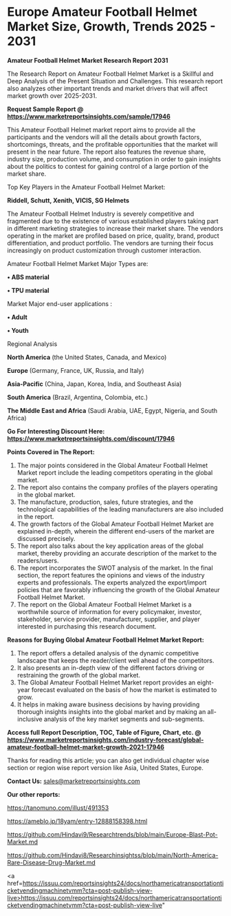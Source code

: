 # Europe Amateur Football Helmet Market Size, Growth, Trends 2025 - 2031

<strong>Amateur Football Helmet Market Research Report 2031</strong>

The Research Report on Amateur Football Helmet Market is a Skillful and Deep Analysis of the Present Situation and Challenges. This research report also analyzes other important trends and market drivers that will affect market growth over 2025-2031.

<strong>Request Sample Report @ <a href=https://www.marketreportsinsights.com/sample/17946>https://www.marketreportsinsights.com/sample/17946</a></strong>

This Amateur Football Helmet market report aims to provide all the participants and the vendors will all the details about growth factors, shortcomings, threats, and the profitable opportunities that the market will present in the near future. The report also features the revenue share, industry size, production volume, and consumption in order to gain insights about the politics to contest for gaining control of a large portion of the market share.

Top Key Players in the Amateur Football Helmet Market:

<strong>Riddell, Schutt, Xenith, VICIS, SG Helmets</strong>

The Amateur Football Helmet Industry is severely competitive and fragmented due to the existence of various established players taking part in different marketing strategies to increase their market share. The vendors operating in the market are profiled based on price, quality, brand, product differentiation, and product portfolio. The vendors are turning their focus increasingly on product customization through customer interaction.

Amateur Football Helmet Market Major Types are:

<strong>• ABS material

• TPU material</strong>

Market Major end-user applications :

<strong>• Adult

• Youth</strong>

Regional Analysis

</u><strong><b>North America</b></strong> (the United States, Canada, and Mexico)

<strong><b>Europe </b></strong>(Germany, France, UK, Russia, and Italy)

<strong><b>Asia-Pacific</b></strong> (China, Japan, Korea, India, and Southeast Asia)

<strong><b>South America</b></strong> (Brazil, Argentina, Colombia, etc.)

<strong><b>The Middle East and Africa</b></strong> (Saudi Arabia, UAE, Egypt, Nigeria, and South Africa)

<strong>Go For Interesting Discount Here: <a href=https://www.marketreportsinsights.com/discount/17946>https://www.marketreportsinsights.com/discount/17946</a></strong>

<strong>Points Covered in The Report:</strong>
<ol>
  <li>The major points considered in the Global Amateur Football Helmet Market report include the leading competitors operating in the global market.</li>
  <li>The report also contains the company profiles of the players operating in the global market.</li>
  <li>The manufacture, production, sales, future strategies, and the technological capabilities of the leading manufacturers are also included in the report.</li>
  <li>The growth factors of the Global Amateur Football Helmet Market are explained in-depth, wherein the different end-users of the market are discussed precisely.</li>
  <li>The report also talks about the key application areas of the global market, thereby providing an accurate description of the market to the readers/users.</li>
  <li>The report incorporates the SWOT analysis of the market. In the final section, the report features the opinions and views of the industry experts and professionals. The experts analyzed the export/import policies that are favorably influencing the growth of the Global Amateur Football Helmet Market.</li>
  <li>The report on the Global Amateur Football Helmet Market is a worthwhile source of information for every policymaker, investor, stakeholder, service provider, manufacturer, supplier, and player interested in purchasing this research document.</li>
</ol>
<strong>Reasons for Buying Global Amateur Football Helmet Market Report:</strong>

<ol>
  <li>The report offers a detailed analysis of the dynamic competitive landscape that keeps the reader/client well ahead of the competitors.</li>
  <li>It also presents an in-depth view of the different factors driving or restraining the growth of the global market.</li>
  <li>The Global Amateur Football Helmet Market report provides an eight-year forecast evaluated on the basis of how the market is estimated to grow.</li>
  <li>It helps in making aware business decisions by having providing thorough insights insights into the global market and by making an all-inclusive analysis of the key market segments and sub-segments.</li>
</ol>
<strong>Access full Report Description, TOC, Table of Figure, Chart, etc. @ <a href=https://www.marketreportsinsights.com/industry-forecast/global-amateur-football-helmet-market-growth-2021-17946>https://www.marketreportsinsights.com/industry-forecast/global-amateur-football-helmet-market-growth-2021-17946</a></strong>


Thanks for reading this article; you can also get individual chapter wise section or region wise report version like Asia, United States, Europe.

<strong>Contact Us:</strong>
sales@marketreportsinsights.com

<strong>Our other reports:</strong>

<a href=https://tanomuno.com/illust/491353>https://tanomuno.com/illust/491353</a>

<a href=https://ameblo.jp/18yam/entry-12888158398.html>https://ameblo.jp/18yam/entry-12888158398.html</a>

<a href=https://github.com/Hindavi9/Researchtrends/blob/main/Europe-Blast-Pot-Market.md>https://github.com/Hindavi9/Researchtrends/blob/main/Europe-Blast-Pot-Market.md</a>

<a href=https://github.com/Hindavi8/Researchinsightss/blob/main/North-America-Rare-Disease-Drug-Market.md>https://github.com/Hindavi8/Researchinsightss/blob/main/North-America-Rare-Disease-Drug-Market.md</a>

<a href=https://issuu.com/reportsinsights24/docs/northamericatransportationticketvendingmachinetvmm?cta=post-publish-view-live>https://issuu.com/reportsinsights24/docs/northamericatransportationticketvendingmachinetvmm?cta=post-publish-view-live</a>"
